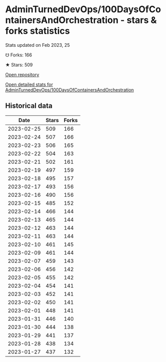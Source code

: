 # AdminTurnedDevOps/100DaysOfContainersAndOrchestration - stars & forks statistics

Stats updated on Feb 2023, 25

☋ Forks: 166

★ Stars: 509

[Open repository](https://github.com/AdminTurnedDevOps/100DaysOfContainersAndOrchestration)

[Open detailed stats for AdminTurnedDevOps/100DaysOfContainersAndOrchestration](https://reviewgithub.com/rep/AdminTurnedDevOps/100DaysOfContainersAndOrchestration)

## Historical data
| Date | Stars | Forks |
|------|-------|-------|
| 2023-02-25 | 509 | 166 | 
| 2023-02-24 | 507 | 166 | 
| 2023-02-23 | 506 | 165 | 
| 2023-02-22 | 504 | 163 | 
| 2023-02-21 | 502 | 161 | 
| 2023-02-19 | 497 | 159 | 
| 2023-02-18 | 495 | 157 | 
| 2023-02-17 | 493 | 156 | 
| 2023-02-16 | 490 | 156 | 
| 2023-02-15 | 485 | 152 | 
| 2023-02-14 | 466 | 144 | 
| 2023-02-13 | 465 | 144 | 
| 2023-02-12 | 463 | 144 | 
| 2023-02-11 | 463 | 144 | 
| 2023-02-10 | 461 | 145 | 
| 2023-02-09 | 461 | 144 | 
| 2023-02-07 | 459 | 143 | 
| 2023-02-06 | 456 | 142 | 
| 2023-02-05 | 455 | 142 | 
| 2023-02-04 | 454 | 141 | 
| 2023-02-03 | 452 | 141 | 
| 2023-02-02 | 450 | 141 | 
| 2023-02-01 | 448 | 141 | 
| 2023-01-31 | 446 | 140 | 
| 2023-01-30 | 444 | 138 | 
| 2023-01-29 | 441 | 137 | 
| 2023-01-28 | 438 | 134 | 
| 2023-01-27 | 437 | 132 | 

